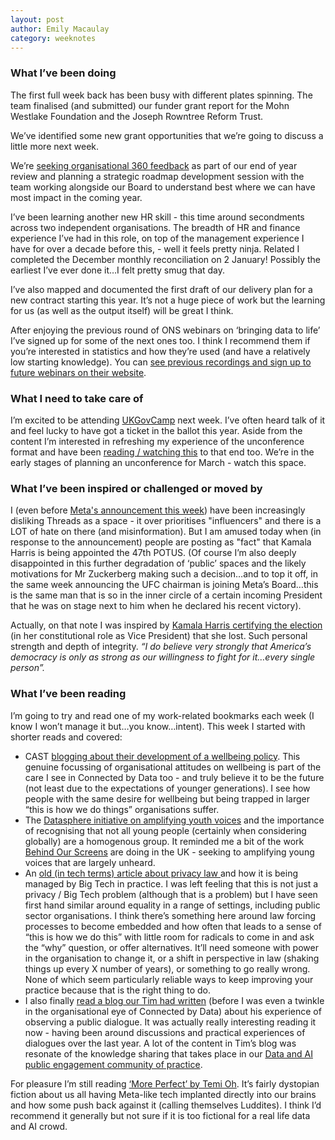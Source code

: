```yaml
---
layout: post
author: Emily Macaulay
category: weeknotes
---
```

### What I’ve been doing
The first full week back has been busy with different plates spinning. The team finalised (and submitted) our funder grant report for the Mohn Westlake Foundation and the Joseph Rowntree Reform Trust.

We’ve identified some new grant opportunities that we’re going to discuss a little more next week.

We’re [seeking organisational 360 feedback](https://docs.google.com/forms/d/e/1FAIpQLSeWTUe223y9D1izTWfHX-ykcf5Zqskz0Lv5oAeY8WZw0ThCew/viewform?usp=sf_link) as part of our end of year review and planning a strategic roadmap development session with the team working alongside our Board to understand best where we can have most impact in the coming year.

I’ve been learning another new HR skill - this time around secondments across two independent organisations. The breadth of HR and finance experience I’ve had in this role, on top of the management experience I have for over a decade before this, - well it feels pretty ninja. Related I completed the December monthly reconciliation on 2 January! Possibly the earliest I’ve ever done it…I felt pretty smug that day.

I’ve also mapped and documented the first draft of our delivery plan for a new contract starting this year. It’s not a huge piece of work but the learning for us (as well as the output itself) will be great I think.

After enjoying the previous round of ONS webinars on ‘bringing data to life’ I’ve signed up for some of the next ones too. I think I recommend them if you’re interested in statistics and how they’re used (and have a relatively low starting knowledge). You can [see previous recordings and sign up to future webinars on their website](https://www.ons.gov.uk/aboutus/usingpublicdatatoproducestatistics/bringingdatatolife ).

### What I need to take care of
I’m excited to be attending [UKGovCamp](https://www.ukgovcamp.com/) next week. I’ve often heard talk of it and feel lucky to have got a ticket in the ballot this year. Aside from the content I’m interested in refreshing my experience of the unconference format and have been [reading / watching this](https://www.linkedin.com/posts/mgilroy_ok-this-sounds-like-a-cool-concept-but-activity-7258090198394138624-5269?utm_source=share&utm_medium=member_desktop) to that end too. We’re in the early stages of planning an unconference for March - watch this space.

### What I’ve been inspired or challenged or moved by
I (even before [Meta's announcement this week](https://www.theguardian.com/technology/2025/jan/07/meta-facebook-instagram-threads-mark-zuckerberg-remove-fact-checkers-recommend-political-content)) have been increasingly disliking Threads as a space - it over prioritises "influencers" and there is a LOT of hate on there (and misinformation). But I am amused today when (in response to the announcement) people are posting as "fact" that Kamala Harris is being appointed the 47th POTUS. (Of course I’m also deeply disappointed in this further degradation of ‘public’ spaces and the likely motivations for Mr Zuckerberg making such a decision…and to top it off, in the same week announcing the UFC chairman is joining Meta’s Board…this is the same man that is so in the inner circle of a certain incoming President that he was on stage next to him when he declared his recent victory).

Actually, on that note I was inspired by [Kamala Harris certifying the election](https://www.youtube.com/watch?v=RHlm1stfDPk) (in her constitutional role as Vice President) that she lost. Such personal strength and depth of integrity. _“I do believe very strongly that America’s democracy is only as strong as our willingness to fight for it…every single person”._

### What I’ve been reading
I’m going to try and read one of my work-related bookmarks each week (I know I won’t manage it but…you know…intent). This week I started with shorter reads and covered:
* CAST [blogging about their development of a wellbeing policy](https://medium.com/we-are-cast/developing-a-wellbeing-policy-at-cast-4c4be341a270). This genuine focussing of organisational attitudes on wellbeing is part of the care I see in Connected by Data too - and truly believe it to be the future (not least due to the expectations of younger generations). I see how people with the same desire for wellbeing but being trapped in larger “this is how we do things” organisations suffer.
* The [Datasphere initiative on amplifying youth voices](https://www.thedatasphere.org/news/amplifying-youth-voices-to-shape-the-data-future/) and the importance of recognising that not all young people (certainly when considering globally) are a homogenous group. It reminded me a bit of the work [Behind Our Screens](https://behindourscreens.co.uk/) are doing in the UK - seeking to amplifying young voices that are largely unheard.
* An [old (in tech terms) article about privacy law ](https://slate.com/technology/2021/12/facebook-twitter-big-tech-privacy-sham.html)and how it is being managed by Big Tech in practice. I was left feeling that this is not just a privacy / Big Tech problem (although that is a problem) but I have seen first hand similar around equality in a range of settings, including public sector organisations. I think there’s something here around law forcing processes to become embedded and how often that leads to a sense of “this is how we do this” with little room for radicals to come in and ask the “why” question, or offer alternatives. It’ll need someone with power in the organisation to change it, or a shift in perspective in law (shaking things up every X number of years), or something to go really wrong. None of which seem particularly reliable ways to keep improving your practice because that is the right thing to do.
* I also finally [read a blog our Tim had written](https://connectedbydata.org/blog/2023/02/23/nhs-ai-lab-public-dialogue-data-stewardship) (before I was even a twinkle in the organisational eye of Connected by Data) about his experience of observing a public dialogue. It was actually really interesting reading it now - having been around discussions and practical experiences of dialogues over the last year. A lot of the content in Tim’s blog was resonate of the knowledge sharing that takes place in our [Data and AI public engagement community of practice](https://connectedbydata.org/projects/2024-community-of-practice). 

For pleasure I’m still reading [‘More Perfect’ by Temi Oh](https://www.awesomebooks.com/book/9781471171314/more-perfect/used). It’s fairly dystopian fiction about us all having Meta-like tech implanted directly into our brains and how some push back against it (calling themselves Luddites). I think I’d recommend it generally but not sure if it is too fictional for a real life data and AI crowd.